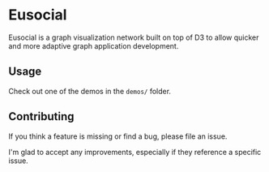# Eusocial

Eusocial is a graph visualization network built on top of D3 to allow quicker and more adaptive graph application development.

## Usage

Check out one of the demos in the `demos/` folder.

## Contributing

If you think a feature is missing or find a bug, please file an issue.

I'm glad to accept any improvements, especially if they reference a specific issue.

